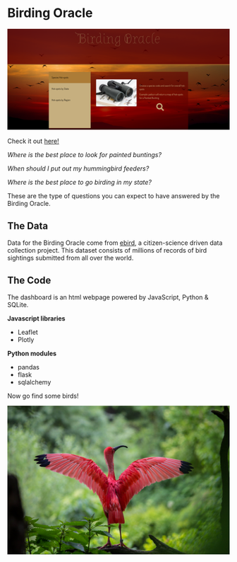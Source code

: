 # Birding Oracle

![bird oracle](images/landing-page.png)



Check it out <a href="https://bird-oracle.herokuapp.com/">here!</a>



*Where is the best place to look for painted buntings?*

*When should I put out my hummingbird feeders?*

*Where is the best place to go birding in my state?*



These are the type of questions you can expect to have answered by the Birding Oracle. 



## The Data

Data for the Birding Oracle come from <a href="https://ebird.org/home">ebird</a>, a citizen-science driven data collection project. This dataset consists of millions of records of bird sightings submitted from all over the world.



## The Code

The dashboard is an html webpage powered by JavaScript, Python & SQLite.

**Javascript libraries**

- Leaflet
- Plotly

**Python modules**

- pandas
- flask
- sqlalchemy



Now go find some birds!

![painted bunting](images/ibis.jpeg)